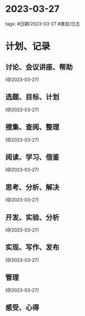 

# 2023-03-27


tags: #日期/2023-03-27 #类型/日志 


# 计划、记录

## 讨论、会议讲座、帮助

(@2023-03-27)



## 选题、目标、计划

(@2023-03-27)



## 搜集、查阅、整理

(@2023-03-27)



## 阅读、学习、借鉴

(@2023-03-27)



## 思考、分析、解决

(@2023-03-27)



## 开发、实验、分析

(@2023-03-27)



## 实现、写作、发布

(@2023-03-27)





## 管理

(@2023-03-27)



## 感受、心得



